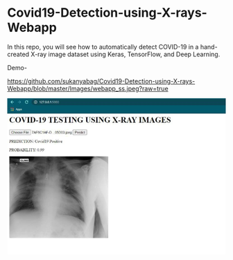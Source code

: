 # Covid19-Detection-using-X-rays-Webapp
In this repo, you will see how to automatically detect COVID-19 in a hand-created X-ray image dataset using Keras, TensorFlow, and Deep Learning. 

Demo-

https://github.com/sukanyabag/Covid19-Detection-using-X-rays-Webapp/blob/master/Images/webapp_ss.jpeg?raw=true

![Demo Screenshot](https://github.com/sukanyabag/Covid19-Detection-using-X-rays-Webapp/blob/master/Images/webapp_ss.jpeg?raw=true)
